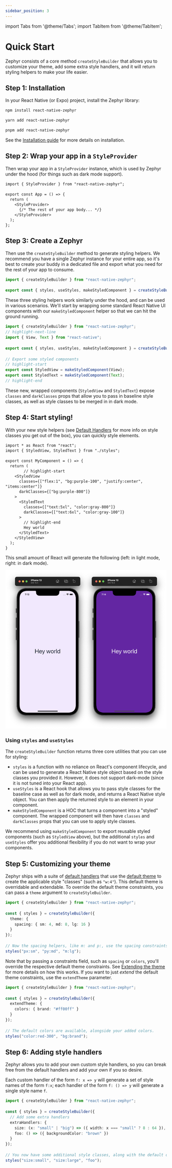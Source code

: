 ```yaml
---
sidebar_position: 3
---
```


import Tabs from '@theme/Tabs';
import TabItem from '@theme/TabItem';

# Quick Start

Zephyr consists of a core method `createStyleBuilder` that allows you to customize your theme, add some extra style handlers, and it will return styling helpers to make your life easier.

## Step 1: Installation

In your React Native (or Expo) project, install the Zephyr library:


<Tabs>
<TabItem value="npm" label="NPM">

```sh
npm install react-native-zephyr
```

</TabItem>
<TabItem value="yarn" label="Yarn">

```sh
yarn add react-native-zephyr
```

</TabItem>
<TabItem value="pnpm" label="pnpm">

```sh
pnpm add react-native-zephyr
```

</TabItem>
</Tabs>

See the [Installation guide](./installation.mdx) for more details on installation.

## Step 2: Wrap your app in a `StyleProvider`

Then wrap your app in a `StyleProvider` instance, which is used by Zephyr under the hood (for things such as dark mode support).

```tsx title="App.tsx"
import { StyleProvider } from "react-native-zephyr";

export const App = () => {
  return (
    <StyleProvider>
      {/* The rest of your app body... */}
    </StyleProvider>
  );
};
```

## Step 3: Create a Zephyr

Then use the `createStyleBuilder` method to generate styling helpers. We recommend you have a single Zephyr instance for your entire app, so it's best to create your buddy in a dedicated file and export what you need for the rest of your app to consume.

```ts title="styles.ts"
import { createStyleBuilder } from "react-native-zephyr";

export const { styles, useStyles, makeStyledComponent } = createStyleBuilder();
```

These three styling helpers work similarly under the hood, and can be used in various scenarios. We'll start by wrapping some standard React Native UI components with our `makeStyledComponent` helper so that we can hit the ground running.

```ts title="styles.ts"
import { createStyleBuilder } from "react-native-zephyr";
// highlight-next-line
import { View, Text } from "react-native";

export const { styles, useStyles, makeStyledComponent } = createStyleBuilder();

// Export some styled components
// highlight-start
export const StyledView = makeStyledComponent(View);
export const StyledText = makeStyledComponent(Text);
// highlight-end
```

These new, wrapped components (`StyledView` and `StyledText`) expose `classes` and `darkClasses` props that allow you to pass in baseline style classes, as well as style classes to be merged in in dark mode. 

## Step 4: Start styling!

With your new style helpers (see [Default Handlers](./default-handlers.md) for more info on style classes you get out of the box), you can quickly style elements.

```tsx title="MyComponent.tsx"
import * as React from "react";
import { StyledView, StyledText } from "./styles";

export const MyComponent = () => {
  return (
		// highlight-start
    <StyledView
      classes={["flex:1", "bg:purple-100", "justify:center", "items:center"]}
      darkClasses={["bg:purple-800"]}
    >
      <StyledText
        classes={["text:5xl", "color:gray-800"]}
        darkClasses={["text:6xl", "color:gray-100"]}
      >
        // highlight-end
        Hey world
      </StyledText>
    </StyledView>
  );
}
```

This small amount of React will generate the following (left: in light mode, right: in dark mode).

![Hello world example](./img/hello-world.png)

### Using `styles` and `useStyles`

The `createStyleBuilder` function returns three core utilities that you can use for styling:

- `styles` is a function with no reliance on React's component lifecycle, and can be used to generate a React Native style object based on the style classes you provided it. However, it does not support dark-mode (since it is not tuned into your React app).
- `useStyles` is a React hook that allows you to pass style classes for the baseline case as well as for dark mode, and returns a React Native style object. You can then apply the returned style to an element in your component.
- `makeStyledComponent` is a HOC that turns a component into a "styled" component. The wrapped component will then have `classes` and `darkClasses` props that you can use to apply style classes.

We recommend using `makeStyledComponent` to export reusable styled components (such as `StyledView` above), but the additional `styles` and `useStyles` offer you additional flexibility if you do not want to wrap your components.


## Step 5: Customizing your theme

Zephyr ships with a suite of [default handlers](./default-handlers.md) that use the [default theme](./default-theme.md) to create the applicable style "classes" (such as `"w:4"`). This default theme is overridable and extendable. To override the default theme constraints, you can pass a `theme` argument to `createStyleBuilder`.

```ts
import { createStyleBuilder } from "react-native-zephyr";

const { styles } = createStyleBuilder({
  theme: {
    spacing: { sm: 4, md: 8, lg: 16 }
  }
});

// Now the spacing helpers, like m: and p:, use the spacing constraints above.
styles("px:sm", "py:md", "m:lg");
```

Note that by passing a constraints field, such as `spacing` or `colors`, you'll override the respective default theme constraints. See [Extending the theme](./extending-the-theme.md) for more details on how this works. If you want to just _extend_ the default theme constraints, use the `extendTheme` parameter.

```ts
import { createStyleBuilder } from "react-native-zephyr";

const { styles } = createStyleBuilder({
  extendTheme: {
    colors: { brand: "#ff00ff" }
  }
});

// The default colors are available, alongside your added colors.
styles("color:red-300", "bg:brand");
```

## Step 6: Adding style handlers

Zephyr allows you to add your own custom style handlers, so you can break free from the default handlers and add your own if you so desire.

Each custom handler of the form `f: x => y` will generate a set of style names of the form `f:x`; each handler of the form `f: () => y` will generate a single style name `f`.

```ts
import { createStyleBuilder } from "react-native-zephyr";

const { styles } = createStyleBuilder({
  // Add some extra handlers
  extraHandlers: {
    size: (x: "small" | "big") => ({ width: x === "small" ? 8 : 64 }),
    foo: () => ({ backgroundColor: "brown" })
  }
});

// You now have some additional style classes, along with the default ones
styles("size:small", "size:large", "foo");
```
